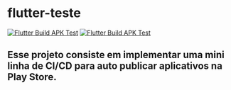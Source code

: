 # flutter-teste


[![Flutter Build APK Test](https://github.com/brutalzinn/flutter-unit-test/actions/workflows/deploy.yml/badge.svg)](https://github.com/brutalzinn/flutter-unit-test/actions/workflows/deploy.yml) [![Flutter Build APK Test](https://github.com/brutalzinn/flutter-unit-test/actions/workflows/deploy.yml/badge.svg?event=status)](https://github.com/brutalzinn/flutter-unit-test/actions/workflows/deploy.yml)

## Esse projeto consiste em implementar uma mini linha de CI/CD para auto publicar aplicativos na Play Store.